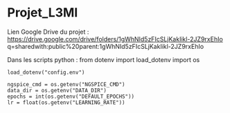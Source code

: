 # Projet_L3MI
Lien Google Drive du projet : 
	https://drive.google.com/drive/folders/1gWhNId5zFIcSLjKakIikl-2JZ9rxEhIo
	q=sharedwith:public%20parent:1gWhNId5zFIcSLjKakIikl-2JZ9rxEhIo



Dans les scripts python : 
	from dotenv import load_dotenv
	import os

	load_dotenv("config.env")

	ngspice_cmd = os.getenv("NGSPICE_CMD")
	data_dir = os.getenv("DATA_DIR")
	epochs = int(os.getenv("DEFAULT_EPOCHS"))
	lr = float(os.getenv("LEARNING_RATE")) 